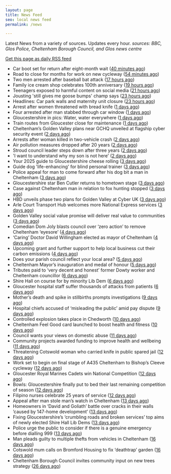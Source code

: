 ```yaml
---
layout: page
title: News Feed
seo: local news feed
permalink: /news

---
```


Latest News from a variety of sources. Updates every hour.
_sources: BBC, Glos Police, Cheltenham Borough Council, and Glos news centre_

[Get this page as daily RSS feed](/daily.rss)

<!-- news_marker starts -->
- Car boot set for return after eight-month wait ([40 minutes ago](https://www.bbc.com/news/articles/cx2qvp3lp61o))
- Road to close for months for work on new cycleway ([54 minutes ago](https://www.bbc.com/news/articles/cded9232w5wo))
- Two men arrested after baseball bat attack ([17 hours ago](https://www.bbc.com/news/articles/c4ge7l3nvv1o))
- Family ice cream shop celebrates 100th anniversary ([19 hours ago](https://www.bbc.com/news/articles/crr7dg8n471o))
- Teenagers exposed to harmful content on social media ([21 hours ago](https://www.bbc.com/news/videos/c1kvmv9w348o))
- Jousting 'still gives me goose bumps' champ says ([23 hours ago](https://www.bbc.com/news/articles/cm2yd1d3d7eo))
- Headlines: Car park walls and maternity unit closure ([23 hours ago](https://www.bbc.com/news/articles/c861wnwd753o))
- Arrest after women threatened with bread knife ([1 days ago](https://www.bbc.com/news/articles/cvgdpnv8yp0o))
- Four arrested after man stabbed through car window ([1 days ago](https://www.bbc.com/news/articles/cql2yerl45po))
- Gloucestershire in pics: Water, water everywhere ([1 days ago](https://www.bbc.com/news/articles/c8e6d4g6k88o))
- Train routes from Gloucester close for maintenance ([1 days ago](https://www.bbc.com/news/articles/c5y64j5nmv1o))
- Cheltenham’s Golden Valley plans near GCHQ unveiled at flagship cyber security event ([2 days ago](https://gloucesternewscentre.co.uk/cheltenhams-golden-valley-plans-near-gchq-unveiled-at-flagship-cyber-security-event/))
- Arrests after woman killed in two-vehicle crash ([2 days ago](https://www.bbc.com/news/articles/cz0dl0g9zxjo))
- Air pollution measures dropped after 20 years ([2 days ago](https://www.bbc.com/news/articles/c7v7d4091gro))
- Stroud council leader steps down after three years ([2 days ago](https://www.bbc.com/news/articles/c9dq58pzel5o))
- 'I want to understand why my son is not here' ([2 days ago](https://www.bbc.com/news/articles/c5yk7z7k4dyo))
- Your 2025 guide to Gloucestershire cheese rolling ([3 days ago](https://www.bbc.com/news/articles/c230jj5m1yro))
- Guide dog 'life-enhancing' for blind personal trainer ([3 days ago](https://www.bbc.com/news/articles/cwy3j8evxg2o))
- Police appeal for man to come forward after his dog bit a man in Cheltenham ([3 days ago](https://gloucesternewscentre.co.uk/police-appeal-for-man-to-come-forward-after-his-dog-bit-a-man-in-cheltenham/))
- Gloucestershire star Ben Cutler returns to hometown stage ([3 days ago](https://gloucesternewscentre.co.uk/gloucestershire-star-ben-cutler-returns-to-hometown-stage/))
- Case against Cheltenham man in relation to fox hunting stopped ([3 days ago](https://gloucesternewscentre.co.uk/case-against-cheltenham-man-in-relation-to-fox-hunting-stopped/))
- HBD unveils phase two plans for Golden Valley at Cyber UK ([3 days ago](https://www.cheltenham.gov.uk/news/article/3012/hbd_unveils_phase_two_plans_for_golden_valley_at_cyber_uk))
- Arle Court Transport Hub welcomes more National Express services ([3 days ago](https://gloucesternewscentre.co.uk/arle-court-transport-hub-welcomes-more-national-express-services/))
- Golden Valley social value promise will deliver real value to communities ([3 days ago](https://www.cheltenham.gov.uk/news/article/3011/golden_valley_social_value_promise_will_deliver_real_value_to_communities))
- Comedian Dom Joly blasts council over ‘zero action’ to remove Cheltenham ‘eyesore’ ([4 days ago](https://gloucesternewscentre.co.uk/comedian-dom-joly-blasts-council-over-zero-action-to-remove-cheltenham-eyesore/))
- ‘Caring’ Doctor David Willingham elected as mayor of Cheltenham ([4 days ago](https://gloucesternewscentre.co.uk/caring-doctor-david-willingham-elected-as-mayor-of-cheltenham/))
- Upcoming grant and further support to help local business cut their carbon emissions ([4 days ago](https://www.cheltenham.gov.uk/news/article/3010/upcoming_grant_and_further_support_to_help_local_business_cut_their_carbon_emissions))
- Does your parish council reflect your local area? ([5 days ago](https://www.cheltenham.gov.uk/news/article/3009/does_your_parish_council_reflect_your_local_area))
- Cheltenham Mayor’s inauguration and medal of honour ([5 days ago](https://www.cheltenham.gov.uk/news/article/3008/cheltenham_mayors_inauguration_and_medal_of_honour))
- Tributes paid to ‘very decent and honest’ former Dowty worker and Cheltenham councillor ([6 days ago](https://gloucesternewscentre.co.uk/tributes-paid-to-very-decent-and-honest-former-dowty-worker-and-cheltenham-councillor/))
- Shire Hall on course for by minority Lib Dem ([6 days ago](https://gloucesternewscentre.co.uk/shire-hall-on-course-for-by-minority-lib-dem/))
- Gloucester hospital staff suffer thousands of attacks from patients ([6 days ago](https://gloucesternewscentre.co.uk/gloucester-hospital-staff-suffer-thousands-of-attacks-from-patients/))
- Mother’s death and spike in stillbirths prompts investigations ([9 days ago](https://gloucesternewscentre.co.uk/mothers-death-and-spike-in-stillbirths-prompts-investigations/))
- Hospital chiefs accused of ‘misleading the public’ amid pay dispute ([9 days ago](https://gloucesternewscentre.co.uk/hospital-chiefs-accused-of-misleading-the-public-amid-pay-dispute/))
- Controlled explosion takes place in Chedworth ([10 days ago](https://gloucesternewscentre.co.uk/controlled-explosion-takes-place-in-chedworth/))
- Cheltenham Feel Good card launched to boost health and fitness ([10 days ago](https://www.cheltenham.gov.uk/news/article/3007/cheltenham_feel_good_card_launched_to_boost_health_and_fitness))
- Council wants your views on domestic abuse ([11 days ago](https://gloucesternewscentre.co.uk/council-wants-your-views-on-domestic-abuse/))
- Community projects awarded funding to improve health and wellbeing ([11 days ago](https://www.cheltenham.gov.uk/news/article/3006/community_projects_awarded_funding_to_improve_health_and_wellbeing))
- Threatening Cotswold woman who carried knife in public spared jail ([12 days ago](https://gloucesternewscentre.co.uk/threatening-cotswold-woman-who-carried-knife-in-public-spared-jail/))
- Work set to begin on final stage of A435 Cheltenham to Bishop’s Cleeve cycleway ([12 days ago](https://gloucesternewscentre.co.uk/work-set-to-begin-on-final-stage-of-a435-cheltenham-to-bishops-cleeve-cycleway/))
- Gloucester Royal Marines Cadets win National Competition ([12 days ago](https://gloucesternewscentre.co.uk/gloucester-royal-marines-cadets-win-national-competition/))
- Bowls: Gloucestershire finally put to bed their last remaining competition of season ([12 days ago](https://gloucesternewscentre.co.uk/bowls-gloucestershire-finally-put-to-bed-their-last-remaining-competition-of-season/))
- Filipino nurses celebrate 25 years of service ([12 days ago](https://gloucesternewscentre.co.uk/filipino-nurses-celebrate-25-years-of-service/))
- Appeal after man stole man’s watch in Cheltenham ([13 days ago](https://gloucesternewscentre.co.uk/appeal-after-man-stole-mans-watch-in-cheltenham/))
- Homeowners in ‘David and Goliath’ battle over cracks in their walls ’caused by 147-home development’ ([13 days ago](https://gloucesternewscentre.co.uk/homeowners-in-david-and-goliath-battle-over-cracks-in-their-walls-caused-by-147-home-development/))
- Fixing Gloucestershire’s ‘crumbling roads and broken services’ top aims of newly elected Shire Hall Lib Dems ([13 days ago](https://gloucesternewscentre.co.uk/fixing-gloucestershires-crumbling-roads-and-broken-services-top-aims-of-newly-elected-shire-hall-lib-dems/))
- Police urge the public to consider if there is a genuine emergency before dialling 999 ([13 days ago](https://gloucesternewscentre.co.uk/police-urge-the-public-to-consider-if-there-is-a-genuine-emergency-before-dialling-999/))
- Man pleads guilty to multiple thefts from vehicles in Cheltenham ([16 days ago](https://gloucesternewscentre.co.uk/man-pleads-guilty-to-multiple-thefts-from-vehicles-in-cheltenham/))
- Cotswold mum calls on Bromford Housing to fix ‘deathtrap’ garden ([16 days ago](https://gloucesternewscentre.co.uk/cotswold-mum-calls-on-bromford-housing-to-fix-deathtrap-garden/))
- Cheltenham Borough Council invites community input on new trees strategy ([26 days ago](https://www.cheltenham.gov.uk/news/article/3005/cheltenham_borough_council_invites_community_input_on_new_trees_strategy))

<!-- news_marker ends -->
